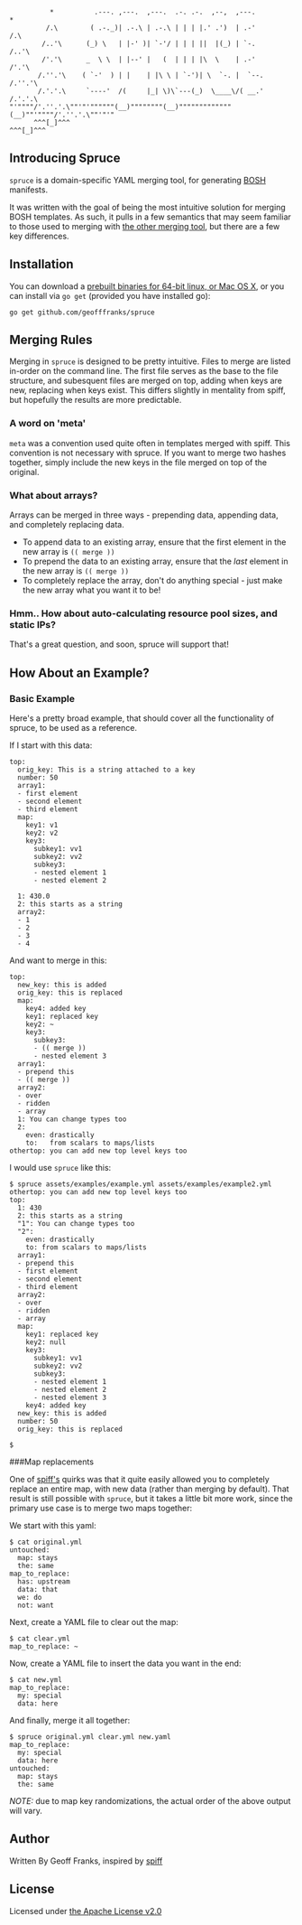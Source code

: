 ```
          *          .---. ,---.  ,---.  .-. .-.  ,--,  ,---.         *
         /.\        ( .-._)| .-.\ | .-.\ | | | |.' .')  | .-'        /.\
        /..'\      (_) \   | |-' )| `-'/ | | | ||  |(_) | `-.       /..'\
        /'.'\      _  \ \  | |--' |   (  | | | |\  \    | .-'       /'.'\
       /.''.'\    ( `-'  ) | |    | |\ \ | `-')| \  `-. |  `--.    /.''.'\
       /.'.'.\     `----'  /(     |_| \)\`---(_)  \____\/( __.'    /.'.'.\
"'""""/'.''.'.\""'"'""""""(__)""""""""(__)"""""""""""""(__)""'""""/'.''.'.\""'"'"
      ^^^[_]^^^                                                   ^^^[_]^^^
```

## Introducing Spruce

`spruce` is a domain-specific YAML merging tool, for generating [BOSH](http://bosh.io) manifests.

It was written with the goal of being the most intuitive solution for merging BOSH templates.
As such, it pulls in a few semantics that may seem familiar to those used to merging with [the other merging tool](https://github.com/cloudfoundry-incubator/spiff),
but there are a few key differences.

## Installation

You can download a [prebuilt binaries for 64-bit linux, or Mac OS X](https://github.com/geofffranks/spruce/releases/),
or you can install via `go get` (provided you have installed go):

```
go get github.com/geofffranks/spruce
```

## Merging Rules

Merging in `spruce` is designed to be pretty intuitive. Files to merge are listed
in-order on the command line. The first file serves as the base to the file structure,
and subesquent files are merged on top, adding when keys are new, replacing when keys
exist. This differs slightly in mentality from spiff, but hopefully the results are
more predictable.

### A word on 'meta'

`meta` was a convention used quite often in templates merged with spiff. This convention
is not necessary with spruce. If you want to merge two hashes together, simply include
the new keys in the file merged on top of the original.

### What about arrays?

Arrays can be merged in three ways - prepending data, appending data, and completely replacing data.

- To append data to an existing array, ensure that the first element in the new array is `(( merge ))`
- To prepend the data to an existing array, ensure that the *last* element in the new array is `(( merge ))`
- To completely replace the array, don't do anything special - just make the new array what you want it to be!

### Hmm.. How about auto-calculating resource pool sizes, and static IPs?

That's a great question, and soon, spruce will support that!

## How About an Example?

### Basic Example

Here's a pretty broad example, that should cover all the functionality of spruce, to be used as a reference.

If I start with this data:

```
top:
  orig_key: This is a string attached to a key
  number: 50
  array1:
  - first element
  - second element
  - third element
  map:
    key1: v1
    key2: v2
    key3:
      subkey1: vv1
      subkey2: vv2
      subkey3:
      - nested element 1
      - nested element 2

  1: 430.0
  2: this starts as a string
  array2:
  - 1
  - 2
  - 3
  - 4
```

And want to merge in this:

```
top:
  new_key: this is added
  orig_key: this is replaced
  map:
    key4: added key
    key1: replaced key
    key2: ~
    key3:
      subkey3:
      - (( merge ))
      - nested element 3
  array1:
  - prepend this
  - (( merge ))
  array2:
  - over
  - ridden
  - array
  1: You can change types too
  2:
    even: drastically
    to:   from scalars to maps/lists
othertop: you can add new top level keys too
```

I would use `spruce` like this:

```
$ spruce assets/examples/example.yml assets/examples/example2.yml
othertop: you can add new top level keys too
top:
  1: 430
  2: this starts as a string
  "1": You can change types too
  "2":
    even: drastically
    to: from scalars to maps/lists
  array1:
  - prepend this
  - first element
  - second element
  - third element
  array2:
  - over
  - ridden
  - array
  map:
    key1: replaced key
    key2: null
    key3:
      subkey1: vv1
      subkey2: vv2
      subkey3:
      - nested element 1
      - nested element 2
      - nested element 3
    key4: added key
  new_key: this is added
  number: 50
  orig_key: this is replaced

$
```

###Map replacements

One of [spiff's](https://github.com/cloudfoundry-incubator/spiff) quirks was that it quite easily allowed you to completely replace an
entire map, with new data (rather than merging by default). That result is still
possible with `spruce`, but it takes a little bit more work, since the primary
use case is to merge two maps together:

We start with this yaml:

```
$ cat original.yml
untouched:
  map: stays
  the: same
map_to_replace:
  has: upstream
  data: that
  we: do
  not: want
```

Next, create a YAML file to clear out the map:
```
$ cat clear.yml
map_to_replace: ~
```

Now, create a YAML file to insert the data you want in the end:
```
$ cat new.yml
map_to_replace:
  my: special
  data: here
```

And finally, merge it all together:

```
$ spruce original.yml clear.yml new.yaml
map_to_replace:
  my: special
  data: here
untouched:
  map: stays
  the: same
```

*NOTE:* due to map key randomizations, the actual order of the above output will vary.

## Author

Written By Geoff Franks, inspired by [spiff](https://github.com/cloudfoundry-incubator/spiff)

## License

Licensed under [the Apache License v2.0](https://github.com/geofffranks/spruce/raw/master/LICENSE)
